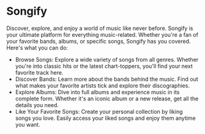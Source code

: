 # Songify
Discover, explore, and enjoy a world of music like never before. Songify is your ultimate platform for everything music-related. Whether you're a fan of your favorite bands, albums, or specific songs, Songify has you covered. Here's what you can do:
 <ul> 
  <li>Browse Songs: Explore a wide variety of songs from all genres. Whether you're into classic hits or the latest chart-toppers, you'll find your next favorite track here.</li>
  <li>Discover Bands: Learn more about the bands behind the music. Find out what makes your favorite artists tick and explore their discographies.</li>
  <li>Explore Albums: Dive into full albums and experience music in its complete form. Whether it's an iconic album or a new release, get all the details you need.</li>
  <li>Like Your Favorite Songs: Create your personal collection by liking songs you love. Easily access your liked songs and enjoy them anytime you want.</li>
  </ul>
